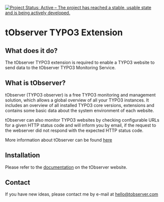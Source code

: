 [![Project Status: Active – The project has reached a stable, usable state and is being actively developed.](https://www.repostatus.org/badges/latest/active.svg)](https://www.repostatus.org/#active)

tObserver TYPO3 Extension
=========================

## What does it do?

The tObserver TYPO3 extension is required to enable a TYPO3 website to send data to the
tObserver TYPO3 Monitoring Service. 

## What is tObserver?

tObserver (TYPO3 observer) is a free TYPO3 monitoring and management solution, which allows a 
global overview of all your TYPO3 instances. It includes an overview of all installed TYPO3 
core versions, extensions and contains some basic data about the system environment of each
website.

tObserver can also monitor TYPO3 websites by checking configurable URLs for a given HTTP status 
code and will inform you by email, if the request to the webserver did not respond with the
expected HTTP status code. 

More information about tObserver can be found [here](https://www.tobserver.com/about "About tObserver")  

## Installation

Please refer to the [documentation](https://www.tobserver.com/documentation#typo3-instance-setup "tObserver TYPO3 Extension setup") on the tObserver website.

## Contact

If you have new ideas, please contact me by e-mail at [hello@tobserver.com](mailto:hello@tobserver.com)
